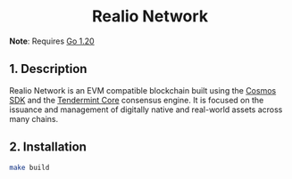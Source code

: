 
<div align="center">
  <h1> Realio Network </h1>
</div>




**Note**: Requires [Go 1.20](https://golang.org/dl/)

## 1. Description

Realio Network is an EVM compatible blockchain built using the [Cosmos SDK](https://github.com/cosmos/cosmos-sdk/) and the [Tendermint Core](https://github.com/tendermint/tendermint) consensus engine. It is focused on the issuance and management of digitally native and real-world assets across many chains.

## 2. Installation
```bash
make build
```

